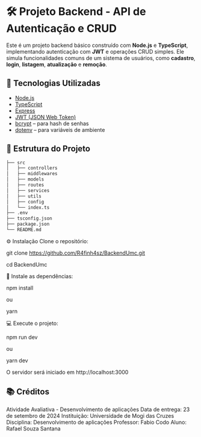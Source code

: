 # 🛠️ Projeto Backend - API de Autenticação e CRUD

Este é um projeto backend básico construído com **Node.js** e **TypeScript**, implementando autenticação com **JWT** e operações CRUD simples. Ele simula funcionalidades comuns de um sistema de usuários, como **cadastro**, **login**, **listagem**, **atualização** e **remoção**.

## 🚀 Tecnologias Utilizadas

- [Node.js](https://nodejs.org/)
- [TypeScript](https://www.typescriptlang.org/)
- [Express](https://expressjs.com/)
- [JWT (JSON Web Token)](https://jwt.io/)
- [bcrypt](https://github.com/kelektiv/node.bcrypt.js) – para hash de senhas
- [dotenv](https://github.com/motdotla/dotenv) – para variáveis de ambiente

## 📁 Estrutura do Projeto

```bash
├── src
│   ├── controllers
│   ├── middlewares
│   ├── models
│   ├── routes
│   ├── services
│   ├── utils
│   ├── config
│   └── index.ts
├── .env
├── tsconfig.json
├── package.json
└── README.md
```
⚙️ Instalação
Clone o repositório:

git clone https://github.com/R4finh4sz/BackendUmc.git

cd BackendUmc

🤖 Instale as dependências:

npm install

ou

yarn

💻 Execute o projeto:

npm run dev

ou

yarn dev

O servidor será iniciado em http://localhost:3000

📚 Créditos
-----------
Atividade Avaliativa - Desenvolvimento de aplicações
Data de entrega: 23 de setembro de 2024
Instituição: Universidade de Mogi das Cruzes
Disciplina: Desenvolvimento de aplicações
Professor: Fabio Codo
Aluno: Rafael Souza Santana
